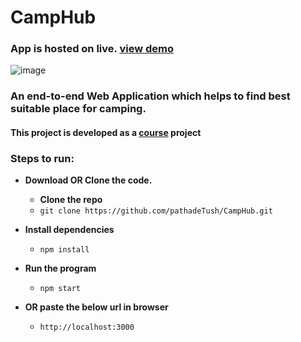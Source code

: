 # CampHub

### App is hosted on live. [view demo](https://camphub21.herokuapp.com)

![image](https://user-images.githubusercontent.com/69508845/175784802-6f286ab7-0e90-43b7-96e7-5a295955ef80.png)

### An end-to-end Web Application which helps to find best suitable place for camping. 
#### This project is developed as a [course](https://www.udemy.com/course/the-web-developer-bootcamp/) project

### Steps to run:

- **Download OR Clone the code.**
  - **Clone the repo**
  - `git clone https://github.com/pathadeTush/CampHub.git`

- **Install dependencies**
  - `npm install`

- **Run the program**
  - `npm start`
  
- **OR paste the below url in browser**
  - `http://localhost:3000`
